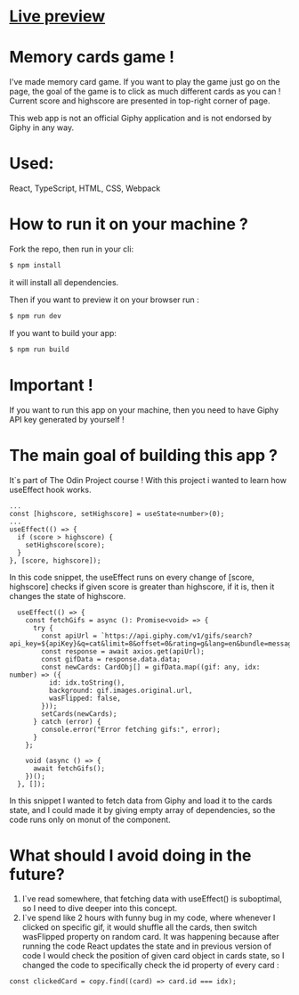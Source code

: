 # [Live preview](https://szymon-kowal.github.io/TOP-MemoryCards/)

# Memory cards game !

I've made memory card game. If you want to play the game just go on the page, the goal of the game is to click as much different cards as you can ! Current score and highscore are presented in top-right corner of page.

This web app is not an official Giphy application and is not endorsed by Giphy in any way.

# Used:

React, TypeScript, HTML, CSS, Webpack

# How to run it on your machine ?

Fork the repo, then run in your cli:

```markdown
$ npm install
```
it will install all dependencies.


Then if you want to preview it on your browser run :

```markdown
$ npm run dev
```
If you want to build your app:

```markdown
$ npm run build
```

# Important !

If you want to run this app on your machine, then you need to have Giphy API key generated by yourself !

# The main goal of building this app ?

It`s part of The Odin Project course !
With this project i wanted to learn how useEffect hook works.

```tsx
...
const [highscore, setHighscore] = useState<number>(0);
...
useEffect(() => {
  if (score > highscore) {
    setHighscore(score);
  }
}, [score, highscore]);
```
In this code snippet, the useEffect runs on every change of [score, highscore] checks if given score is greater than highscore, if it is, then it changes the state of highscore.

```tsx
  useEffect(() => {
    const fetchGifs = async (): Promise<void> => {
      try {
        const apiUrl = `https://api.giphy.com/v1/gifs/search?api_key=${apiKey}&q=cat&limit=8&offset=0&rating=g&lang=en&bundle=messaging_non_clips`;
        const response = await axios.get(apiUrl);
        const gifData = response.data.data;
        const newCards: CardObj[] = gifData.map((gif: any, idx: number) => ({
          id: idx.toString(),
          background: gif.images.original.url,
          wasFlipped: false,
        }));
        setCards(newCards);
      } catch (error) {
        console.error("Error fetching gifs:", error);
      }
    };

    void (async () => {
      await fetchGifs();
    })();
  }, []);
```

In this snippet I wanted to fetch data from Giphy and load it to the cards state, and I could made it by giving empty array of dependencies, so the code runs only on monut of the component.

# What should I avoid doing in the future?

1) I`ve read somewhere, that fetching data with useEffect() is suboptimal, so I need to dive deeper into this concept.
2) I`ve spend like 2 hours with funny bug in my code, where whenever I clicked on specific gif, it would shuffle all the cards, then switch wasFlipped property on random card. It was happening because after running the code React updates the state and in previous version of code I would check the position of given card object in cards state, so I changed the code to specifically check the id property of every card :
   
```tsx
const clickedCard = copy.find((card) => card.id === idx);
```







